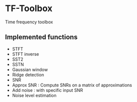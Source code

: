 # TF-Toolbox
Time frequency toolbox

## Implemented functions

- STFT
- STFT inverse
- SST2
- SSTN
- Gaussian window
- Ridge detection
- SNR
- Approx SNR : Compute SNRs on a matrix of approximations
- Add noise : with specific input SNR
- Noise level estimation
